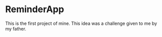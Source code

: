 # ReminderApp

This is the first project of mine. This idea was a challenge given to me by my father.
